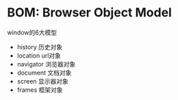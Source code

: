 # BOM: Browser Object Model

window的6大模型

- history 历史对象
- location url对象
- navigator 浏览器对象
- document 文档对象
- screen 显示器对象
- frames 框架对象